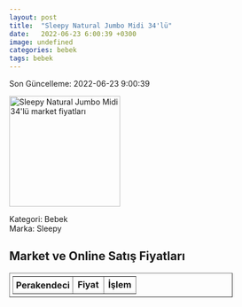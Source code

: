 ```yaml
---
layout: post
title:  "Sleepy Natural Jumbo Midi 34'lü"
date:   2022-06-23 6:00:39 +0300
image: undefined
categories: bebek
tags: bebek
---
```


Son Güncelleme: 2022-06-23 9:00:39

<img src="undefined" width="200" alt="Sleepy Natural Jumbo Midi 34'lü market fiyatları" />

Kategori: Bebek
<br />
Marka: Sleepy

<h2>Market ve Online Satış Fiyatları</h2>

<table border="1" style="padding: 5px;width:80%;">
  <tr>
    <td style="padding: 5px;"><strong>Perakendeci</strong></td>
    <td><strong>Fiyat</strong></td>
    <td><strong>İşlem</strong></td>
  </tr>
  
</table>
